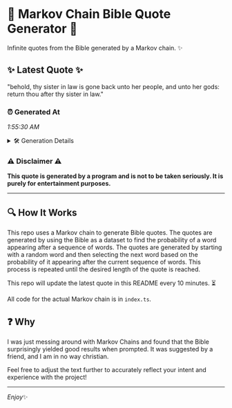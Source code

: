 # 📖 Markov Chain Bible Quote Generator 📖

Infinite quotes from the Bible generated by a Markov chain. ✨

## ✨ Latest Quote ✨
"behold, thy sister in law is gone back unto her people, and unto her gods: return thou after thy sister in law."

### ⏰ Generated At
*1:55:30 AM*

<details>
    <summary>🛠️ Generation Details</summary>
    <p>
        <strong>🌱 Seed:</strong> behold,<br>
        <strong>🔄 Iterations:</strong> 21<br>
        <strong>📜 Context History:</strong><br>[ behold, ]: thy<br>[ behold,, thy ]: sister<br>[ behold,, thy, sister ]: in<br>[ behold,, thy, sister, in ]: law<br>[ behold,, thy, sister, in, law ]: is<br>[ behold,, thy, sister, in, law, is ]: gone<br>[ thy, sister, in, law, is, gone ]: back<br>[ sister, in, law, is, gone, back ]: unto<br>[ in, law, is, gone, back, unto ]: her<br>[ law, is, gone, back, unto, her ]: people,<br>[ is, gone, back, unto, her, people, ]: and<br>[ gone, back, unto, her, people,, and ]: unto<br>[ back, unto, her, people,, and, unto ]: her<br>[ unto, her, people,, and, unto, her ]: gods:<br>[ her, people,, and, unto, her, gods: ]: return<br>[ people,, and, unto, her, gods:, return ]: thou<br>[ and, unto, her, gods:, return, thou ]: after<br>[ unto, her, gods:, return, thou, after ]: thy<br>[ her, gods:, return, thou, after, thy ]: sister<br>[ gods:, return, thou, after, thy, sister ]: in<br>[ return, thou, after, thy, sister, in ]: law.<br>
    </p>
</details>

### ⚠️ Disclaimer ⚠️
**This quote is generated by a program and is not to be taken seriously. It is purely for entertainment purposes.**

---

## 🔍 How It Works

This repo uses a Markov chain to generate Bible quotes. The quotes are generated by using the Bible as a dataset to find the probability of a word appearing after a sequence of words. The quotes are generated by starting with a random word and then selecting the next word based on the probability of it appearing after the current sequence of words. This process is repeated until the desired length of the quote is reached.

This repo will update the latest quote in this README every 10 minutes. ⏳

All code for the actual Markov chain is in `index.ts`.

## ❓ Why

I was just messing around with Markov Chains and found that the Bible surprisingly yielded good results when prompted. 
It was suggested by a friend, and I am in no way christian.

Feel free to adjust the text further to accurately reflect your intent and experience with the project!

---

*Enjoy*✨
